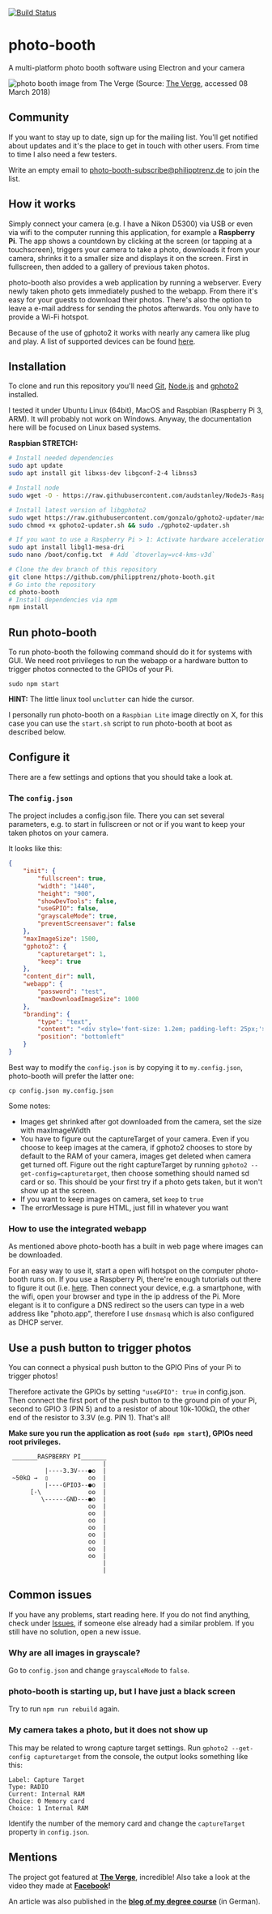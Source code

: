 [![Build Status](https://travis-ci.org/philipptrenz/photo-booth.svg?branch=master)](https://travis-ci.org/philipptrenz/photo-booth)

# photo-booth

A multi-platform photo booth software using Electron and your camera

![photo booth image from The Verge](https://cdn.vox-cdn.com/thumbor/gkbHIytNYvEPwbLLVxmVuTA5cjM=/1600x0/filters:no_upscale()/cdn.vox-cdn.com/uploads/chorus_asset/file/9062729/akrales_170815_1889_0006.jpg)
(Source: [The Verge](https://www.theverge.com/circuitbreaker/2017/8/24/16193418/diy-photo-booth-party-wedding-dlsr-camera-how-to-build-raspberry-pi), accessed 08 March 2018)

## Community

If you want to stay up to date, sign up for the mailing list. You'll get notified about updates and it's the place to get in touch with other users. From time to time I also need a few testers.

Write an empty email to [photo-booth-subscribe@philipptrenz.de](mailto:photo-booth-subscribe@philipptrenz.de) to join the list.

## How it works

Simply connect your camera (e.g. I have a Nikon D5300) via USB or even via wifi to the computer running this application, for example a **Raspberry Pi**. The app shows a countdown by clicking at the screen (or tapping at a touchscreen), triggers your camera to take a photo, downloads it from your camera, shrinks it to a smaller size and displays it on the screen. First in fullscreen, then added to a gallery of previous taken photos.

photo-booth also provides a web application by running a webserver. Every newly taken photo gets immediately pushed to the webapp. From there it's easy for your guests to download their photos. There's also the option to leave a e-mail address for sending the photos afterwards. You only have to provide a Wi-Fi hotspot.

Because of the use of gphoto2 it works with nearly any camera like plug and play. A list of supported devices can be found [here](http://gphoto.org/proj/libgphoto2/support.php).

## Installation

To clone and run this repository you'll need [Git](https://git-scm.com), [Node.js](https://nodejs.org/en/download/) and [gphoto2](http://gphoto.sourceforge.net/) installed. 

I tested it under Ubuntu Linux (64bit), MacOS and Raspbian (Raspberry Pi 3, ARM). It will probably not work on Windows. Anyway, the documentation here will be focused on Linux based systems. 

**Raspbian STRETCH:**

```bash
# Install needed dependencies
sudo apt update
sudo apt install git libxss-dev libgconf-2-4 libnss3

# Install node
sudo wget -O - https://raw.githubusercontent.com/audstanley/NodeJs-Raspberry-Pi/master/Install-Node.sh | sudo bash;

# Install latest version of libgphoto2
sudo wget https://raw.githubusercontent.com/gonzalo/gphoto2-updater/master/gphoto2-updater.sh 
sudo chmod +x gphoto2-updater.sh && sudo ./gphoto2-updater.sh

# If you want to use a Raspberry Pi > 1: Activate hardware acceleration
sudo apt install libgl1-mesa-dri
sudo nano /boot/config.txt 	# Add `dtoverlay=vc4-kms-v3d`

# Clone the dev branch of this repository
git clone https://github.com/philipptrenz/photo-booth.git
# Go into the repository
cd photo-booth
# Install dependencies via npm
npm install
```


## Run photo-booth

To run photo-booth the following command should do it for systems with GUI. We need root privileges to run the webapp or a hardware button to trigger photos connected to the GPIOs of your Pi.

```
sudo npm start
```

**HINT:** The little linux tool `unclutter` can hide the cursor.


I personally run photo-booth on a `Raspbian Lite` image directly on X, for this case you can use the `start.sh` script to run photo-booth at boot as described below.

 
## Configure it

There are a few settings and options that you should take a look at.


### The `config.json`

The project includes a config.json file. There you can set several parameters, e.g. to start in fullscreen or not or if you want to keep your taken photos on your camera.

It looks like this:

```json
{
	"init": {
		"fullscreen": true,
		"width": "1440",
		"height": "900",
		"showDevTools": false,
		"useGPIO": false,
		"grayscaleMode": true,
		"preventScreensaver": false
	},
	"maxImageSize": 1500,
	"gphoto2": {
		"capturetarget": 1,
		"keep": true
	},
	"content_dir": null,
	"webapp": {
		"password": "test",
		"maxDownloadImageSize": 1000
	},
	"branding": {
		"type": "text",
		"content": "<div style='font-size: 1.2em; padding-left: 25px;'><i class='fa fa-wifi' aria-hidden='true' style='font-size: 2.5em;'></i> <b style='font-size: 2em; padding-left: 15px;'>photo-booth</b><br /><p>Log into wifi, browse to <b style='padding: 0 5px;'>photo.app</b> and download your photos!</p></div>",
		"position": "bottomleft"
	}
}
```

Best way to modify the `config.json` is by copying it to `my.config.json`, photo-booth will prefer the latter one:
```
cp config.json my.config.json
```


Some notes:

* Images get shrinked after got downloaded from the camera, set the size with maxImageWidth
* You have to figure out the captureTarget of your camera. Even if you choose to keep images at the camera, if gphoto2 chooses to store by default to the RAM of your camera, images get deleted when camera get turned off. Figure out the right captureTarget by running `gphoto2 --get-config=capturetarget`, then choose something should named sd card or so. This should be your first try if a photo gets taken, but it won't show up at the screen.
* If you want to keep images on camera, set `keep` to `true`
* The errorMessage is pure HTML, just fill in whatever you want

### How to use the integrated webapp

As mentioned above photo-booth has a built in web page where images can be downloaded. 

For an easy way to use it, start a open wifi hotspot on the computer photo-booth runs on. If you use a Raspberry Pi, there're enough tutorials out there to figure it out (i.e. [here](https://www.raspberrypi.org/documentation/configuration/wireless/access-point.md). Then connect your device, e.g. a smartphone, with the wifi, open your browser and type in the ip address of the Pi. More elegant is it to configure a DNS redirect so the users can type in a web address like "photo.app", therefore I use `dnsmasq` which is also configured as DHCP server.

## Use a push button to trigger photos

You can connect a physical push button to the GPIO Pins of your Pi to trigger photos!

Therefore activate the GPIOs by setting `"useGPIO": true` in config.json. Then connect the first port of the push button to the ground pin of your Pi, second to GPIO 3 (PIN 5) and to a resistor of about 10k-100kΩ, the other end of the resistor to 3.3V (e.g. PIN 1). That's all!

**Make sure you run the application as root (`sudo npm start`), GPIOs need root privileges.**

```
 _______RASPBERRY PI_______
                          |
          |----3.3V---●o  |
 ~50kΩ →  ▯           oo  |
          |----GPIO3--●o  |
      [-\             oo  |
         \------GND---●o  |
                      oo  |
                      oo  |
                      oo  |
                      oo  |
                      oo  |
                      oo  |
                      oo  |
                      oo  |
                          |
                          |
```

## Common issues

If you have any problems, start reading here. If you do not find anything, check under [Issues](https://github.com/philipptrenz/photo-booth/issues), if someone else already had a similar problem. If you still have no solution, open a new issue.

### Why are all images in grayscale?

Go to `config.json` and change `grayscaleMode` to `false`.

### photo-booth is starting up, but I have just a black screen

Try to run `npm run rebuild` again.

### My camera takes a photo, but it does not show up

This may be related to wrong capture target settings. Run `gphoto2 --get-config capturetarget` from the console, the output looks something like this:

```
Label: Capture Target
Type: RADIO
Current: Internal RAM
Choice: 0 Memory card
Choice: 1 Internal RAM

```
Identify the number of the memory card and change the `captureTarget` property in `config.json`. 

## Mentions

The project got featured at **[The Verge](https://www.theverge.com/circuitbreaker/2017/8/24/16193418/diy-photo-booth-party-wedding-dlsr-camera-how-to-build-raspberry-pi)**, incredible!
Also take a look at the video they made at **[Facebook](https://www.facebook.com/circuitbreaker/videos/1839861396306681/)!**

An article was also published in the **[blog of my degree course](http://www.medieninformatik.de/projekt-photo-booth-amerikaner-berichten/)** (in German).
